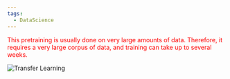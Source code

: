 ```yaml
---
tags:
  - DataScience
---
```

<span style="color:red">This pretraining is usually done on very large amounts of data. Therefore, it requires a very large corpus of data, and training can take up to several weeks.</span>

![Transfer Learning](https://huggingface.co/datasets/huggingface-course/documentation-images/resolve/main/en/chapter1/pretraining.svg)